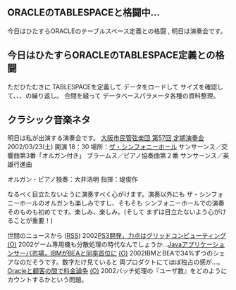 ## ORACLEのTABLESPACEと格闘中…

今日はひたすらORACLEのテーブルスペース定義との格闘 , 明日は演奏会です。






## 今日はひたすらORACLEのTABLESPACE定義との格闘


ただひたむきに TABLESPACEを定義して データをロードして サイズを確認して、、、の繰り返し。
合間を縫って データベースパラメータ各種の資料整理。

## クラシック音楽ネタ


明日は私が出演する演奏会です。
[大阪市民管弦楽団 第57回 定期演奏会](http://www.paw.hi-ho.ne.jp/oshimin-orchesta/Home/Concerts/OSK3.htm)
  2002/03/23(土) 開演 18：30
  場所：[ザ・シンフォニーホール](http://www.asahi.co.jp/symphony/symphony.html)
  サンサーンス／交響曲第3番「オルガン付き」
    ブラームス／ピアノ協奏曲第２番
    サンサーンス／英雄行進曲
  
  オルガン・ピアノ独奏：大井浩明
  指揮：堤俊作


なるべく目立たないように演奏すべく心がけます。演奏以外にも ザ・シンフォニーホールのオルガンも楽しみですし、そもそも
シンフォニーホールでの演奏そのものも初めてです。楽しみ、楽しみ。(そして
まずは目立たないよう心がけることが重要！)



世間のニュースから ([RSS](ig020322-news.xml)) 2002[PS3開発，力点はグリッドコンピューティング](http://www.zdnet.co.jp/news/0203/22/b_0321_12.html) [(O)](http://www.zdnet.co.jp/news/0203/22/b_0321_12.html) 2002ゲーム専用機も分散処理の時代なんでしょうか…[Javaアプリケーションサーバ市場，IBMがBEAと同率首位に](http://www.zdnet.co.jp/news/0203/22/b_0321_03.html) [(O)](http://www.zdnet.co.jp/news/0203/22/b_0321_03.html) 2002IBMとBEAで34%ずつのシェアなのだそうです。数字だけ見ていると 両プロダクトにてほぼ独占の感が…。[Oracleと顧客の間で料金論争](http://www.zdnet.co.jp/news/0203/21/b_0320_19.html) [(O)](http://www.zdnet.co.jp/news/0203/21/b_0320_19.html) 2002バッチ処理の『ユーザ数』をどのようにカウントするかという問題。